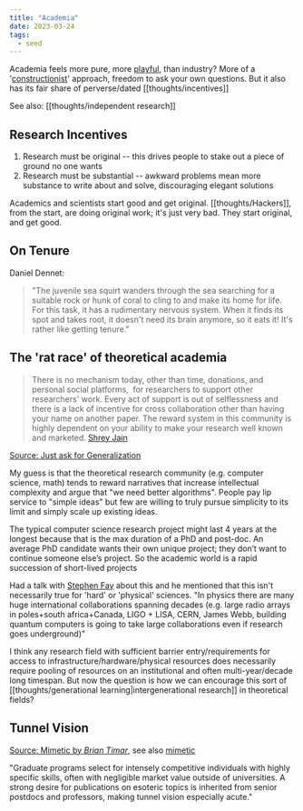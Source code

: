 ```yaml
---
title: "Academia"
date: 2023-03-24
tags:
  - seed
---
```


Academia feels more pure, more [playful](thoughts/play.md), than industry? More of a '[constructionist](thoughts/constructionist.md)' approach, freedom to ask your own questions. But it also has its fair share of perverse/dated [[thoughts/incentives]]

See also: [[thoughts/independent research]]

## Research Incentives

1. Research must be original -- this drives people to stake out a piece of ground no one wants
2. Research must be substantial -- awkward problems mean more substance to write about and solve, discouraging elegant solutions

Academics and scientists start good and get original. [[thoughts/Hackers]], from the start, are doing original work; it's just very bad. They start original, and get good.

## On Tenure

Daniel Dennet:

> "The juvenile sea squirt wanders through the sea searching for a suitable rock or hunk of coral to cling to and make its home for life. For this task, it has a rudimentary nervous system. When it finds its spot and takes root, it doesn't need its brain anymore, so it eats it! It's rather like getting tenure."

## The 'rat race' of theoretical academia

> There is no mechanism today, other than time, donations, and personal social platforms,  for researchers to support other researchers' work. Every act of support is out of selflessness and there is a lack of incentive for cross collaboration other than having your name on another paper. The reward system in this community is highly dependent on your ability to make your research well known and marketed. [Shrey Jain](https://twitter.com/shreydjain13)

[Source: Just ask for Generalization](https://evjang.com/2021/10/23/generalization.html)

My guess is that the theoretical research community (e.g. computer science, math) tends to reward narratives that increase intellectual complexity and argue that "we need better algorithms". People pay lip service to "simple ideas" but few are willing to truly pursue simplicity to its limit and simply scale up existing ideas.

The typical computer science research project might last 4 years at the longest because that is the max duration of a PhD and post-doc. An average PhD candidate wants their own unique project; they don’t want to continue someone else’s project. So the academic world is a rapid succession of short-lived projects

Had a talk with [Stephen Fay](https://stephenfay.xyz/) about this and he mentioned that this isn't necessarily true for 'hard' or 'physical' sciences. "In physics there are many huge international collaborations spanning decades (e.g. large radio arrays in poles+south africa+Canada, LIGO + LISA, CERN, James Webb, building quantum computers is going to take large collaborations even if research goes underground)"

I think any research field with sufficient barrier entry/requirements for access to infrastructure/hardware/physical resources does necessarily require pooling of resources on an institutional and often multi-year/decade long timespan. But now the question is how we can encourage this sort of [[thoughts/generational learning|intergenerational research]] in theoretical fields?

## Tunnel Vision

[Source: Mimetic by _Brian Timar_](https://www.briantimar.com/notes/mimetic/mimetic/), see also [mimetic](thoughts/mimetic.md)

"Graduate programs select for intensely competitive individuals with highly specific skills, often with negligible market value outside of universities. A strong desire for publications on esoteric topics is inherited from senior postdocs and professors, making tunnel vision especially acute."
